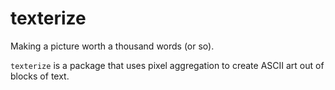 # texterize
Making a picture worth a thousand words (or so).

`texterize` is a package that uses pixel aggregation to create ASCII art out of blocks of text.